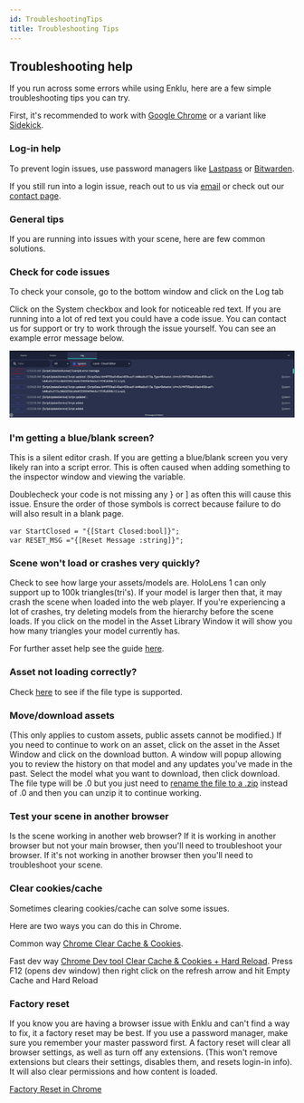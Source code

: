 ```yaml
---
id: TroubleshootingTips
title: Troubleshooting Tips
---
```


## Troubleshooting help

If you run across some errors while using Enklu, here are a few simple troubleshooting tips you can try. 

First, it's recommended to work with [Google Chrome](https://www.google.com/chrome/) or a variant like [Sidekick](https://www.meetsidekick.com/). 



### Log-in help

To prevent login issues, use password managers like [Lastpass](https://www.lastpass.com/) or [Bitwarden](https://bitwarden.com/ ). 

If you still run into a login issue, reach out to us via [email](contact@enklu.com) or check out our [contact page](https://docs.enklu.com/contact).


### General tips

If you are running into issues with your scene, here are few common solutions.

### Check for code issues

To check your console, go to the bottom window and click on the Log tab

Click on the System checkbox and look for noticeable red text. If you are running into a lot of red text you could have a code issue. You can contact us for support or try to work through the issue yourself. You can see an example error message below.

![Example of a debug message on the console window](img/product/consoleCheck.png)

### I'm getting a blue/blank screen?

This is a silent editor crash. If you are getting a blue/blank screen you very likely ran into a script error.
This is often caused when adding something to the inspector window and viewing the variable. 

Doublecheck your code is not missing any } or ] as often this will cause this issue. Ensure the order of those symbols is correct because failure to do will also result in a blank page.

```
var StartClosed = "{[Start Closed:bool]}";
var RESET_MSG ="{[Reset Message :string]}";
```

### Scene won't load or crashes very quickly?

Check to see how large your assets/models are. HoloLens 1 can only support up to 100k triangles(tri's). If your model is larger then that, it may crash the scene when loaded into the web player. If you're experiencing a lot of crashes, try deleting models from the hierarchy before the scene loads. If you click on the model in the Asset Library Window it will show you how many triangles your model currently has. 

For further asset help see the guide [here](https://docs.enklu.com/docs/Assets/SceneComplexityRecommendations).

### Asset not loading correctly?

Check [here](https://docs.enklu.com/docs/Assets/ImportYourOwnAssets) to see if the file type is supported.

### Move/download assets

(This only applies to custom assets, public assets cannot be modified.)
If you need to continue to work on an asset, click on the asset in the Asset Window and click on the download button. A window will popup allowing you to review the history on that model and any updates you've made in the past. Select the model what you want to download, then click download. The file type will be .0 but you just need to [rename the file to a .zip](https://support.microsoft.com/en-us/topic/rename-a-file-baea7aab-760b-4ee0-af58-06e940d505a4#:~:text=Open%20File%20Explorer%20by%20going,to%20have%20and%20press%20Enter.) instead of .0 and then you can unzip it to continue working.  

### Test your scene in another browser

Is the scene working in another web browser? If it is working in another browser but not your main browser, then you'll need to troubleshoot your browser. If it's not working in another browser then you'll need to troubleshoot your scene.

### Clear cookies/cache

Sometimes clearing cookies/cache can solve some issues. 

Here are two ways you can do this in Chrome.

Common way
[Chrome Clear Cache & Cookies](https://support.google.com/accounts/answer/32050). 

Fast dev way
[Chrome Dev tool Clear Cache & Cookies + Hard Reload](https://developers.google.com/web/updates/2015/05/hard-reload).
Press F12 (opens dev window) then right click on the refresh arrow and hit Empty Cache and Hard Reload 

### Factory reset 

If you know you are having a browser issue with Enklu and can't find a way to fix, it a factory reset may be best. If you use a password manager, make sure you remember your master password first. A factory reset will clear all browser settings, as well as turn off any extensions. (This won't remove extensions but clears their settings, disables them, and resets login-in info). It will also clear permissions and how content is loaded.

[Factory Reset in Chrome](https://support.google.com/chrome/answer/3296214?hl=en)